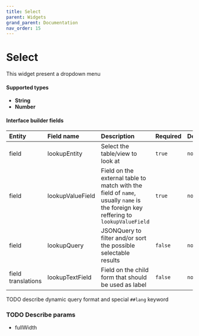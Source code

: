 ```yaml
---
title: Select
parent: Widgets
grand_parent: Documentation
nav_order: 15
---
```


# Select

This widget present a dropdown menu

#### Supported types
- **String**
- **Number**

#### Interface builder fields

| Entity             | Field name        | Description                                                        | Required          | Default           |
|:-------------------|:------------------|:-------------------------------------------------------------------|:------------------|:------------------|
| field           | lookupEntity      | Select the table/view to look at           | `true`           | `none`           |
| field           | lookupValueField  | Field on the external table to match with the field of `name`, usually `name` is the foreign key reffering to `lookupValueField`       | `true`           | `none`           |
| field           | lookupQuery  | JSONQuery to filter and/or sort the possible selectable results       | `false`           | `none`           |
| field translations | lookupTextField  | Field on the child form that should be used as label        | `false`           | `none`           |

TODO describe dynamic query format and special `##lang` keyword

### TODO Describe params 
- fullWidth